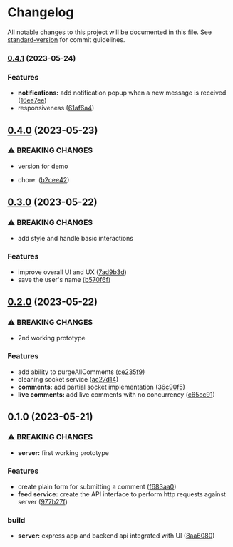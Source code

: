# Changelog

All notable changes to this project will be documented in this file. See [standard-version](https://github.com/conventional-changelog/standard-version) for commit guidelines.

### [0.4.1](https://github.com/dessty/livefeed/compare/v0.4.0...v0.4.1) (2023-05-24)


### Features

* **notifications:** add notification popup when a new message is received ([16ea7ee](https://github.com/dessty/livefeed/commit/16ea7ee2435d4c0d07381d7ef2bd0998070bbd73))
* responsiveness ([61af6a4](https://github.com/dessty/livefeed/commit/61af6a4eb35fb60686433a8408a136c7197ab333))

## [0.4.0](https://github.com/dessty/livefeed/compare/v0.3.0...v0.4.0) (2023-05-23)


### ⚠ BREAKING CHANGES

* version for demo

* chore: ([b2cee42](https://github.com/dessty/livefeed/commit/b2cee42f92cc16b344bebef6f22dbc038e0aee9b))

## [0.3.0](https://github.com/dessty/livefeed/compare/v0.2.0...v0.3.0) (2023-05-22)


### ⚠ BREAKING CHANGES

* add style and handle basic interactions

### Features

* improve overall UI and UX ([7ad9b3d](https://github.com/dessty/livefeed/commit/7ad9b3d3714f7b27b883a83a7d6fa96016887676))
* save the user's name ([b570f6f](https://github.com/dessty/livefeed/commit/b570f6f592c958001e8d988ecb722d3b7fbee3db))

## [0.2.0](https://github.com/dessty/livefeed/compare/v0.1.0...v0.2.0) (2023-05-22)


### ⚠ BREAKING CHANGES

* 2nd working prototype

### Features

* add ability to purgeAllComments ([ce235f9](https://github.com/dessty/livefeed/commit/ce235f971f6764142534044f9810916845f7875c))
* cleaning socket service ([ac27d14](https://github.com/dessty/livefeed/commit/ac27d14acad6f62b6349f64fdd1512d193aeb2fb))
* **comments:** add partial socket implementation ([36c90f5](https://github.com/dessty/livefeed/commit/36c90f534b3fdb5dbca53796a44e0b54c12d6e0b))
* **live comments:** add live comments with no concurrency ([c65cc91](https://github.com/dessty/livefeed/commit/c65cc9137452124c8a2b0d33259645c2e5014719))

## 0.1.0 (2023-05-21)


### ⚠ BREAKING CHANGES

* **server:** first working prototype

### Features

* create plain form for submitting a comment ([f683aa0](https://github.com/dessty/livefeed/commit/f683aa095a829d45534d2bf1d9d9c1999f26cb46))
* **feed service:** create the API interface to perform http requests against server ([977b27f](https://github.com/dessty/livefeed/commit/977b27feddd0f62e794f62a00d526a68c2ededec))


### build

* **server:** express app and backend api integrated with UI ([8aa6080](https://github.com/dessty/livefeed/commit/8aa60808369021b066b8ac87ccca94565647e3c5))
